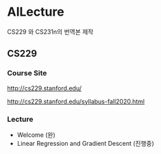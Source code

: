 # AILecture
CS229 와 CS231n의 번역본 제작



## CS229

### Course Site

http://cs229.stanford.edu/

http://cs229.stanford.edu/syllabus-fall2020.html

### Lecture

* Welcome (완)
* Linear Regression and Gradient Descent (진행중)

